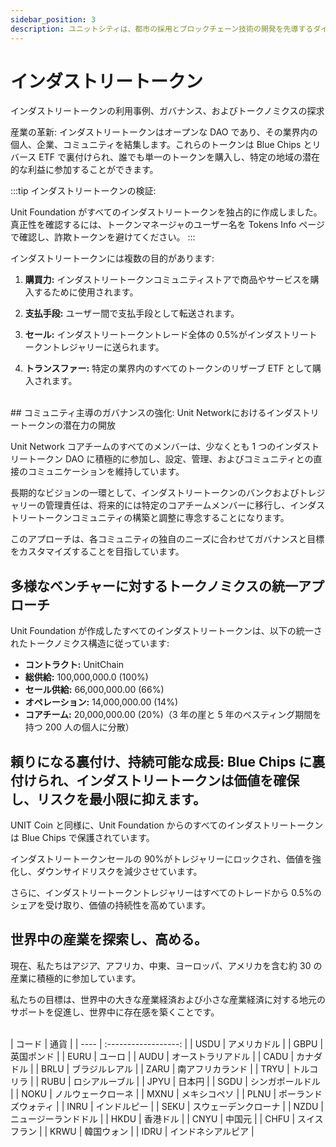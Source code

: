 ```yaml
---
sidebar_position: 3
description: ユニットシティは、都市の採用とブロックチェーン技術の開発を先導するダイナミックで革新的な分散型自治組織（DAO）に乗り出しましょう。
---
```


# インダストリートークン

インダストリートークンの利用事例、ガバナンス、およびトークノミクスの探求

産業の革新: インダストリートークンはオープンな DAO であり、その業界内の個人、企業、コミュニティを結集します。これらのトークンは Blue Chips とリバース ETF で裏付けられ、誰でも単一のトークンを購入し、特定の地域の潜在的な利益に参加することができます。

:::tip インダストリートークンの検証:

Unit Foundation がすべてのインダストリートークンを独占的に作成しました。真正性を確認するには、トークンマネージャのユーザー名を Tokens Info ページで確認し、詐欺トークンを避けてください。
:::

インダストリートークンには複数の目的があります:

1. **購買力:**
   インダストリートークンコミュニティストアで商品やサービスを購入するために使用されます。

2. **支払手段:**
   ユーザー間で支払手段として転送されます。

3. **セール:**
   インダストリートークントレード全体の 0.5%がインダストリートークントレジャリーに送られます。

4. **トランスファー:**
   特定の業界内のすべてのトークンのリザーブ ETF として購入されます。

<br />
## コミュニティ主導のガバナンスの強化: Unit Networkにおけるインダストリートークンの潜在力の開放

Unit Network コアチームのすべてのメンバーは、少なくとも 1 つのインダストリートークン DAO に積極的に参加し、設定、管理、およびコミュニティとの直接のコミュニケーションを維持しています。

長期的なビジョンの一環として、インダストリートークンのバンクおよびトレジャリーの管理責任は、将来的には特定のコアチームメンバーに移行し、インダストリートークンコミュニティの構築と調整に専念することになります。

このアプローチは、各コミュニティの独自のニーズに合わせてガバナンスと目標をカスタマイズすることを目指しています。

## 多様なベンチャーに対するトークノミクスの統一アプローチ

Unit Foundation が作成したすべてのインダストリートークンは、以下の統一されたトークノミクス構造に従っています:

- **コントラクト:** UnitChain
- **総供給:** 100,000,000.0 (100%)
- **セール供給:** 66,000,000.00 (66%)
- **オペレーション:** 14,000,000.00 (14%)
- **コアチーム:** 20,000,000.00 (20%)（3 年の崖と 5 年のベスティング期間を持つ 200 人の個人に分散）

## 頼りになる裏付け、持続可能な成長: Blue Chips に裏付けられ、インダストリートークンは価値を確保し、リスクを最小限に抑えます。

UNIT Coin と同様に、Unit Foundation からのすべてのインダストリートークンは Blue Chips で保護されています。

インダストリートークンセールの 90%がトレジャリーにロックされ、価値を強化し、ダウンサイドリスクを減少させています。

さらに、インダストリートークントレジャリーはすべてのトレードから 0.5%のシェアを受け取り、価値の持続性を高めています。

## 世界中の産業を探索し、高める。

現在、私たちはアジア、アフリカ、中東、ヨーロッパ、アメリカを含む約 30 の産業に積極的に参加しています。

私たちの目標は、世界中の大きな産業経済および小さな産業経済に対する地元のサポートを促進し、世界中に存在感を築くことです。

<br />
| コード | 通貨 |
| ---- | :------------------: |
| USDU | アメリカドル |
| GBPU | 英国ポンド |
| EURU | ユーロ |
| AUDU | オーストラリアドル |
| CADU | カナダドル |
| BRLU | ブラジルレアル |
| ZARU | 南アフリカランド |
| TRYU | トルコリラ |
| RUBU | ロシアルーブル |
| JPYU | 日本円 |
| SGDU | シンガポールドル |
| NOKU | ノルウェークローネ |
| MXNU | メキシコペソ |
| PLNU | ポーランドズウォティ |
| INRU | インドルピー |
| SEKU | スウェーデンクローナ |
| NZDU | ニュージーランドドル |
| HKDU | 香港ドル |
| CNYU | 中国元 |
| CHFU | スイスフラン |
| KRWU | 韓国ウォン |
| IDRU | インドネシアルピア |
